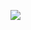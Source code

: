 [<img src="https://img.shields.io/badge/TGA0002-Teoria%20Geral%20da%20Administra%C3%A7%C3%A3o-yellow.svg">](https://github.com/TADS-UDESC/disciplinas/tree/master/TGA0002) </br>
